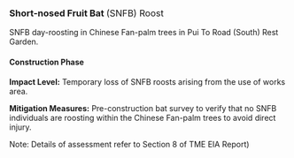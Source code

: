 ### Short-nosed Fruit Bat <span style="font-weight: normal">(SNFB) Roost</span>

SNFB day-roosting in Chinese Fan-palm trees in Pui To Road (South) Rest Garden.

#### Construction Phase

**Impact Level:** Temporary loss of SNFB roosts arising from the use of works area.

**Mitigation Measures:** Pre-construction bat survey to verify that no SNFB individuals are roosting within the Chinese Fan-palm trees to avoid direct injury.

Note: Details of assessment refer to Section 8 of TME EIA Report)